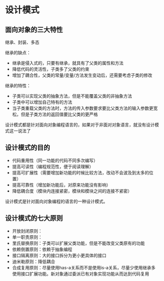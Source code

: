 # 设计模式

## 面向对象的三大特性

继承、封装、多态

继承的缺点：

- 继承是侵入式的，只要有继承，就具有了父类的属性和方法
- 降低代码的灵活性，子类多了父类的约束
- 增加了耦合性，父类的常量/变量/方法发生变动后，还需要考虑子类的修改

继承的特性：

- 子类可以实现父类的抽象方法，但是不能覆盖父类的非抽象方法
- 子类中可以增加自己特有的方法
- 当子类重载父类的方法时，方法的传入参数要求要比父类方法的输入参数更宽松，但是子类方法的返回值要比父类的更严格

设计模式都是针对面向对象编程语言的，如果对于非面对对象语言，就没有设计模式这一说法了

## 设计模式的目的

- 代码重用性（同一功能的代码不同多次编写）
- 提高可读性（编程规范性，便于阅读理解）
- 提高可扩展性（需要增加新功能的时候比较方法，改动不会波及到太多的位置）
- 提高可靠性（增加新功能后，对原来功能没有影响）
- 降低耦合度（模块内连接紧密，模块和模块之间的连接不紧密）

设计模式是针对面向对象编程的语言的一种设计模式。

## 设计模式的七大原则

- 开放封闭原则：
- 单一职责原则：
- 里氏替换原则：子类可以扩展父类功能，但是不能改变父类原有的功能
- 依赖倒置原则：依赖于抽象编程
- 接口隔离原则：大的接口拆分为更小更具体的接口
- 迪米勒原则：降低耦合
- 合成复用原则：尽量使用has-a关系而不是使用is-a关系，尽量少使用继承多使用接口扩展功能。新对象通过委派已有对象实现功能从而达到代码复用

